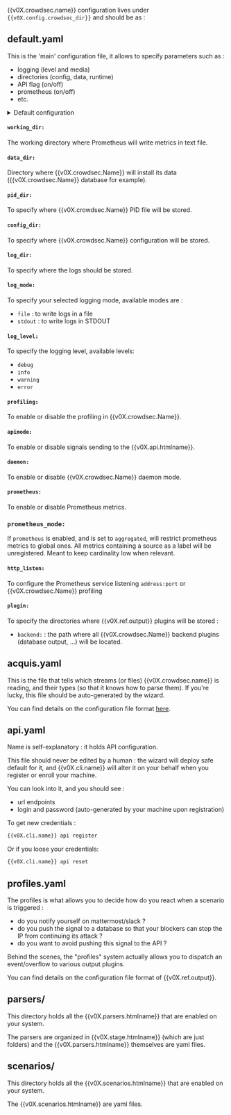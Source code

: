 
{{v0X.crowdsec.name}} configuration lives under `{{v0X.config.crowdsec_dir}}` and should be as :

## default.yaml

This is the 'main' configuration file, it allows to specify parameters such as :

 - logging (level and media)
 - directories (config, data, runtime)
 - API flag (on/off)
 - prometheus (on/off)
 - etc.

 <details>
  <summary>Default configuration</summary>
```yaml 
working_dir: /tmp/
data_dir: /var/lib/crowdsec/data
config_dir: /etc/crowdsec/config
pid_dir: /var/run
log_dir: /var/log/
log_mode: file
log_level: info
profiling: false
apimode: true
daemon: true
prometheus: true
#for prometheus agent / golang debugging
http_listen: 127.0.0.1:6060
plugin:
  backend: "/etc/crowdsec/plugins/backend"
```
</details>

#### `working_dir:`
The working directory where Prometheus will write metrics in text file.

#### `data_dir:`
Directory where {{v0X.crowdsec.Name}} will install its data ({{v0X.crowdsec.Name}} database for example).

#### `pid_dir:`
To specify where {{v0X.crowdsec.Name}} PID file will be stored.

#### `config_dir:`
To specify where {{v0X.crowdsec.Name}} configuration will be stored.

#### `log_dir:`
To specify where the logs should be stored.

#### `log_mode:`
To specify your selected logging mode, available modes are :

* `file` : to write logs in a file
* `stdout` : to write logs in STDOUT

#### `log_level:`
To specify the logging level, available levels:

* `debug`
* `info`
* `warning`
* `error`

#### `profiling:`
To enable or disable the profiling in {{v0X.crowdsec.Name}}.

#### `apimode:`
To enable or disable signals sending to the {{v0X.api.htmlname}}.

#### `daemon:`
To enable or disable {{v0X.crowdsec.Name}} daemon mode.

#### `prometheus:`
To enable or disable Prometheus metrics.

### `prometheus_mode:`
If `prometheus` is enabled, and is set to `aggregated`, will restrict prometheus metrics to global ones. All metrics containing a source as a label will be unregistered. Meant to keep cardinality low when relevant.

#### `http_listen:`
To configure the Prometheus service listening `address:port` or {{v0X.crowdsec.Name}} profiling

#### `plugin:`
To specify the directories where {{v0X.ref.output}} plugins will be stored :
* `backend:` : the path where all {{v0X.crowdsec.Name}} backend plugins (database output, ...) will be located.

## acquis.yaml

This is the file that tells which streams (or files) {{v0X.crowdsec.name}} is reading, and their types (so that it knows how to parse them). If you're lucky, this file should be auto-generated by the wizard.

You can find details on the configuration file format [here](/Crowdsec/v0/guide/crowdsec/acquisition/).


## api.yaml

Name is self-explanatory : it holds API configuration.

This file should never be edited by a human : the wizard will deploy safe default for it, and {{v0X.cli.name}} will alter it on your behalf when you register or enroll your machine.

You can look into it, and you should see :

 - url endpoints
 - login and password (auto-generated by your machine upon registration)

To get new credentials :
```bash
{{v0X.cli.name}} api register
```
Or if you loose your credentials:
```bash
{{v0X.cli.name}} api reset
```


## profiles.yaml

The profiles is what allows you to decide how do you react when a scenario is triggered :

 - do you notify yourself on mattermost/slack ?
 - do you push the signal to a database so that your blockers can stop the IP from continuing its attack ?
 - do you want to avoid pushing this signal to the API ?

Behind the scenes, the "profiles" system actually allows you to dispatch an event/overflow to various output plugins.

You can find details on the configuration file format of {{v0X.ref.output}}.

## parsers/

This directory holds all the {{v0X.parsers.htmlname}} that are enabled on your system.

The parsers are organized in {{v0X.stage.htmlname}} (which are just folders) and the {{v0X.parsers.htmlname}} themselves are yaml files.


## scenarios/

This directory holds all the {{v0X.scenarios.htmlname}} that are enabled on your system.

The {{v0X.scenarios.htmlname}} are yaml files.





